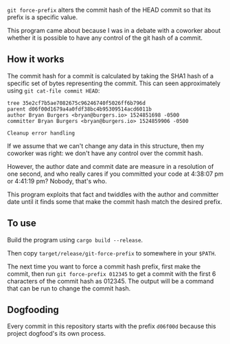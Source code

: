 `git force-prefix` alters the commit hash of the HEAD commit so that its prefix
is a specific value.

This program came about because I was in a debate with a coworker about whether
it is possible to have any control of the git hash of a commit.


## How it works

The commit hash for a commit is calculated by taking the SHA1 hash of a
specific set of bytes representing the commit. This can seen approximately
using `git cat-file commit HEAD`:

```
tree 35e2cf7b5ae7082675c96246740f5026ff6b796d
parent d06f00d1679a4a0fdf38bc4b95309514acd6011b
author Bryan Burgers <bryan@burgers.io> 1524851698 -0500
committer Bryan Burgers <bryan@burgers.io> 1524859906 -0500

Cleanup error handling
```

If we assume that we can't change any data in this structure, then my coworker
was right: we don't have any control over the commit hash.

However, the author date and commit date are measure in a resolution of one
second, and who really cares if you committed your code at 4:38:07 pm or
4:41:19 pm? Nobody, that's who. 

This program exploits that fact and twiddles with the author and committer date
until it finds some that make the commit hash match the desired prefix.


## To use

Build the program using `cargo build --release`.

Then copy `target/release/git-force-prefix` to somewhere in your `$PATH`.

The next time you want to force a commit hash prefix, first make the commit,
then run `git force-prefix 012345` to get a commit with the first 6 characters
of the commit hash as 012345. The output will be a command that can be run to
change the commit hash.


## Dogfooding

Every commit in this repository starts with the prefix `d06f00d` because this
project dogfood's its own process.
